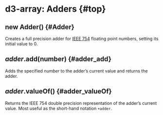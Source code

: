 # d3-array: Adders {#top}

## new Adder() {#Adder}

Creates a full precision adder for [IEEE 754](https://en.wikipedia.org/wiki/IEEE_754) floating point numbers, setting its initial value to 0.

## *adder*.add(number) {#adder_add}

Adds the specified *number* to the adder’s current value and returns the adder.

## *adder*.valueOf() {#adder_valueOf}

Returns the IEEE 754 double precision representation of the adder’s current value. Most useful as the short-hand notation `+adder`.
